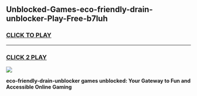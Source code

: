 
## Unblocked-Games-eco-friendly-drain-unblocker-Play-Free-b7luh
<h3>
<a href="https://premium76.site?title=eco-friendly-drain-unblocker&ref=19M">CLICK TO PLAY</a></h3>
<hr>

<h3>
<a href="https://premium76.site?title=eco-friendly-drain-unblocker&ref=19M">CLICK 2 PLAY</a>
  
</h3>

<a href="https://premium76.site?title=eco-friendly-drain-unblocker&ref=19M"><img src="https://clearcache.store/games.png"></a>


**eco-friendly-drain-unblocker games unblocked: Your Gateway to Fun and Accessible Online Gaming**

